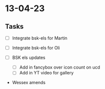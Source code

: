 # 13-04-23

## Tasks
- [ ] Integrate bsk-els for Martin
- [ ] Integrate bsk-els for Oli

- [ ] BSK els updates
  - [ ] Add in fancybox over icon count on ucd
  - [ ] Add in YT video for gallery

- Wessex amends